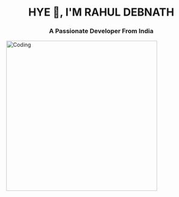 
<h1 align="center">HYE 👻, I'M RAHUL DEBNATH</h1>
<h3 align="center">A Passionate Developer From India</h3>
<img align="centre" alt="Coding" width="400" src="https://media.tenor.com/rePDfDWO3XoAAAAd/hacking.gif">
